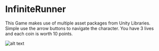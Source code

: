 # InfiniteRunner
This Game makes use of multiple asset packages from Unity Libraries. 
Simple use the arrow buttons to navigate the character. 
You have 3 lives and each coin is worth 10 points.

![alt text](https://raw.githubusercontent.com/melisgokalp/InfiniteRunner/master/GameScene.png)

